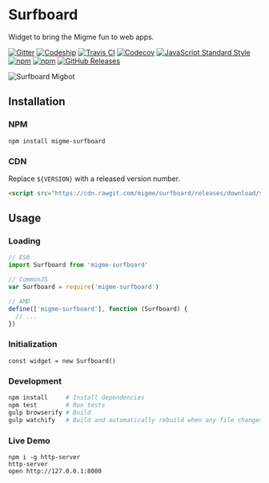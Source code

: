 # Surfboard
Widget to bring the Migme fun to web apps.

[![Gitter](https://img.shields.io/badge/gitter-join%20chat-brightgreen.svg)](https://gitter.im/migme/surfboard)
[![Codeship](https://img.shields.io/codeship/737faef0-c964-0132-6f8a-1e9b8d507ee8.svg)](https://codeship.com/projects/75220)
[![Travis CI](https://img.shields.io/travis/migme/surfboard.svg)](https://travis-ci.org/migme/surfboard)
[![Codecov](https://img.shields.io/codecov/c/github/migme/surfboard.svg)](https://codecov.io/github/migme/surfboard)
[![JavaScript Standard Style](https://img.shields.io/badge/code%20style-standard-brightgreen.svg?style=flat)](https://github.com/feross/standard)
[![npm](https://img.shields.io/npm/v/migme-surfboard.svg)](https://www.npmjs.com/package/migme-surfboard)
[![npm](https://img.shields.io/npm/dm/migme-surfboard.svg)](https://www.npmjs.com/package/migme-surfboard)
[![GitHub Releases](https://img.shields.io/github/downloads/migme/surfboard/latest/total.svg)](https://github.com/migme/surfboard/releases/latest)

![Surfboard Migbot](https://cdn.rawgit.com/cbas/a179036f13f3d43ebc72/raw/36439504320b80e0e03ba6d6cfecc4ce6ba5775e/surfboard.svg "Surfboard Migbot")

## Installation
### NPM
```
npm install migme-surfboard
```
### CDN
Replace `${VERSION}` with a released version number.
```html
<script src="https://cdn.rawgit.com/migme/surfboard/releases/download/${VERSION}/migme-surfboard.min.js"></script>
```

## Usage

### Loading
```js
// ES6
import Surfboard from 'migme-surfboard'

// CommonJS
var Surfboard = require('migme-surfboard')

// AMD
define(['migme-surfboard'], function (Surfboard) {
  // ...
})
```

### Initialization
```
const widget = new Surfboard()
```

### Development
```bash
npm install     # Install dependencies
npm test        # Run tests
gulp browserify # Build
gulp watchify   # Build and automatically rebuild when any file changes
```

### Live Demo
```
npm i -g http-server
http-server
open http://127.0.0.1:8080
```
